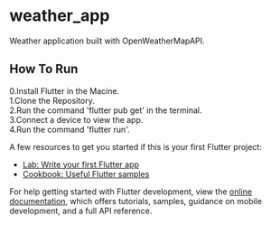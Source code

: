 # weather_app

Weather application built with OpenWeatherMapAPI.

## How To Run

0.Install Flutter in the Macine.  
1.Clone the Repository.  
2.Run the command 'flutter pub get' in the terminal.  
3.Connect a device to view the app.  
4.Run the command 'flutter run'.  


A few resources to get you started if this is your first Flutter project:

- [Lab: Write your first Flutter app](https://docs.flutter.dev/get-started/codelab)
- [Cookbook: Useful Flutter samples](https://docs.flutter.dev/cookbook)

For help getting started with Flutter development, view the
[online documentation](https://docs.flutter.dev/), which offers tutorials,
samples, guidance on mobile development, and a full API reference.

